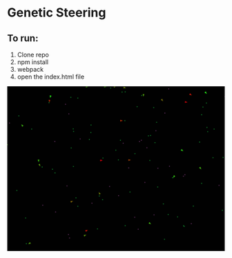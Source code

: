 # Genetic Steering

## To run:
1. Clone repo
2. npm install
3. webpack
4. open the index.html file

![Screenshot](ss.png)
